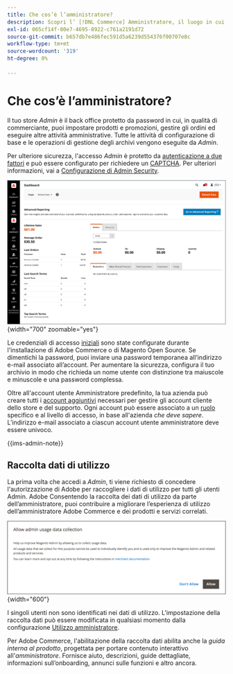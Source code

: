 ```yaml
---
title: Che cos’è l’amministratore?
description: Scopri l’ [!DNL Commerce] Amministratore, il luogo in cui i commercianti configurano prodotti e promozioni, gestiscono gli ordini ed eseguono altre attività amministrative.
exl-id: 065cf14f-80e7-4695-8922-c761a2191d72
source-git-commit: b657db7e486fec591d5a6239d554376f00707e8c
workflow-type: tm+mt
source-wordcount: '319'
ht-degree: 0%

---
```


# Che cos’è l’amministratore?

Il tuo store _Admin_ è il back office protetto da password in cui, in qualità di commerciante, puoi impostare prodotti e promozioni, gestire gli ordini ed eseguire altre attività amministrative. Tutte le attività di configurazione di base e le operazioni di gestione degli archivi vengono eseguite da _Admin_.

Per ulteriore sicurezza, l&#39;accesso _Admin_ è protetto da [autenticazione a due fattori](../systems/security-two-factor-authentication.md) e può essere configurato per richiedere un [CAPTCHA](../systems/security-captcha.md). Per ulteriori informazioni, vai a [Configurazione di Admin Security](../systems/security-admin.md).

![Barra laterale di amministrazione e dashboard](./assets/admin-dashboard.png){width="700" zoomable="yes"}

Le credenziali di accesso [iniziali](admin-signin.md) sono state configurate durante l&#39;installazione di Adobe Commerce o di Magento Open Source. Se dimentichi la password, puoi inviare una password temporanea all’indirizzo e-mail associato all’account. Per aumentare la sicurezza, configura il tuo archivio in modo che richieda un nome utente con distinzione tra maiuscole e minuscole e una password complessa.

Oltre all&#39;account utente Amministratore predefinito, la tua azienda può creare tutti i [account aggiuntivi](../systems/permissions-users-all.md) necessari per gestire gli account cliente dello store e del supporto. Ogni account può essere associato a un [ruolo](../systems/permissions-user-roles.md) specifico e al livello di accesso, in base all&#39;azienda _che deve sapere_. L’indirizzo e-mail associato a ciascun account utente amministratore deve essere univoco.

{{ims-admin-note}}

## Raccolta dati di utilizzo

La prima volta che accedi a _Admin_, ti viene richiesto di concedere l&#39;autorizzazione di Adobe per raccogliere i dati di utilizzo per tutti gli utenti Admin. Adobe Consentendo la raccolta dei dati di utilizzo da parte dell’amministratore, puoi contribuire a migliorare l’esperienza di utilizzo dell’amministratore Adobe Commerce e dei prodotti e servizi correlati.

![Consenti raccolta dati di utilizzo amministratore](./assets/admin-usage-data.png){width="600"}

I singoli utenti non sono identificati nei dati di utilizzo. L&#39;impostazione della raccolta dati può essere modificata in qualsiasi momento dalla configurazione [Utilizzo amministratore](../configuration-reference/advanced/admin.md#admin-usage).

Per Adobe Commerce, l&#39;abilitazione della raccolta dati abilita anche la _guida interna al prodotto_, progettata per portare contenuto interattivo all&#39;_amministratore_. Fornisce aiuto, descrizioni, guide dettagliate, informazioni sull’onboarding, annunci sulle funzioni e altro ancora.
